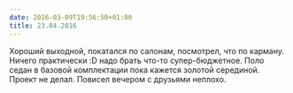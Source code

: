 ```yaml
---
date: 2016-03-09T19:56:50+01:00
title: 23.04.2016
---
```

Хороший выходной, покатался по салонам, посмотрел, что по карману. Ничего практически :D надо брать что-то супер-бюджетное. Поло седан в базовой комплектации пока кажется золотой серединой. Проект не делал. Повисел вечером с друзьями неплохо.